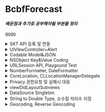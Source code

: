
# BcbfForecast

___배운점과 추가로 공부해야될 부분들 정리___


[gogo ](#stack-program)


<details markdown="1">
<summary> SKT API 등록 및 연동 </summary>

- API는 SK Open API를 사용했다. 해당 링크는 [여기](https://openapi.sk.com/content/API)로 가면 확인할 수 있다. 
- 특별히 설명할 것은 없는데, 다른 좋은 API들이 많다. 활용해서 뭘 더 만들어보면 재밌을 것 같다. 어려울 것..도 같고 ?ㅎㅎ
- 당장 흥미가 가는 것은 역시나 T map, 그리고 광범위하게 쓰일 수 있는 11번가 API. 이거 2개가 제일 흥미가 가긴 한다. 
# 
![image](https://user-images.githubusercontent.com/60660894/81121311-63fbb600-8f69-11ea-828f-36e54aeb4a12.png)

</details>



<details markdown="1">
<summary> UIVIewController+Alert </summary>

이건 뭐 간단하지만, 그만큼 많이 쓰이므로 하나 첨부
```swift 

extension UIViewController {
    
    func show(message:String) {
        let alert = UIAlertController(title: "알림", message: message, preferredStyle: .alert)
        
        let ok = UIAlertAction(title: "확인", style: .default, handler: nil)
        alert.addAction(ok)
        
        present(alert, animated: true, completion: nil)
    }
    
}
```

</details>



<details markdown="1">
<summary> Codable Model&JSON </summary>

- JSON Pasing 같은 경우에 애초에 Codable 쓰다가 모델링이 제대로 안되면 자꾸 Crash나는 문제때문에 SwiftyJSON을 썼잖아?
- 음, 이번에 Codable을 좀 배운 것 같고 
  - Codable을 좀 더 깊이 파볼 것. 
  - Codable과 Codable이 없던 이전(iOS8)에는 어떻게 했는지 알아볼 것. 
  - ObjectMapper 라이브러리인가? 그거 한 번 사용해볼 것. 
  - Codable과 SwiftyJSON ObjectMapper의 차이, 장단점 등을 파악해볼 것. 

# 

- 그래서 일단 결국은 Codable 부터인데, 요약하면 
  - 전체 데이터 중에 내가 원하는 것만 빼올 수 있다. 
  - 데이터 구조와 모델링을 똑같이 해야한다. 
  - 데이터의 항목?아이템?이름과 구조체의 상수(let) 변수 이름은 동일해야 한다. 
  
- 정말 많이 쓰이므로 잘 숙지해 둘 것. 

```swift 
struct WeatherSummary: Codable {
    
    struct Weather: Codable {
        struct Minutely: Codable{
            struct Sky: Codable {
                let code: String
                let name: String
            }
            
            struct Temperature:Codable {
                let tc: String
                let tmax: String
                let tmin: String
            }
            
            let sky: Sky
            let temperature: Temperature
            
        }
        
        let minutely: [Minutely]
    }
    
    struct Result: Codable {
        let code: Int
        let message: String
        
    }
    
    let weather: Weather
    let result: Result
}

```

```
{
    "weather": {
        "minutely": [
        {
        "station": {
        "longitude": "127.01562",
        "latitude": "37.48891",
        "name": "서초",
        "id": "401",
        "type": "KMA"
        },
        "wind": {
        "wdir": "163.60",
        "wspd": "1.50"
        },
        "precipitation": {
        "sinceOntime": "0.00",
        "type": "0"
        },
        "sky": {
        "code": "SKY_A01",
        "name": "맑음"
        },
        "rain": {
        "sinceOntime": "0.00",
        "sinceMidnight": "0.00",
        "last10min": "0.00",
        "last15min": "0.00",
        "last30min": "0.00",
        "last1hour": "0.00",
        "last6hour": "0.00",
        "last12hour": "0.00",
        "last24hour": "0.00"
        },
        "temperature": {
        "tc": "13.80",
        "tmax": "28.00",
        "tmin": "12.00"
        },
        "humidity": "",
        "pressure": {
        "surface": "",
        "seaLevel": ""
        },
        "lightning": "0",
        "timeObservation": "2020-05-06 07:19:00"
        }
        ]
    },
    "common": {
        "alertYn": "Y",
        "stormYn": "N"
    },
    "result": {
        "code": 9200,
        "requestUrl": "/weather/current/minutely?version=2&lat=37.498206&lon=127.02761&appKey=l7xx3db99b1125e3421e9ad660651d5563b1",
        "message": "성공"
    }
}
```
</details>

<details markdown="1">
<summary> NSObject Key&Value Coding </summary>
</details>

<details markdown="1">
<summary> URLSession API, Playgound Test </summary>

- 몰랐는데, playground를 만들어서 API를 테스트 해볼 수가 있드라. 
- 그냥 원하는 이름으로 ㅇㅇㅇApi처럼 playground를 하나 만들고 테스트 하면 돼. 
- 라이브러리 안쓰고 URLSession을 사용했어. 
- URLSession와 Alamofire의 차이가 무엇인지, 장단점을 찾아보도록 해. 
- 여기서의 핵심은, 
    - URLSession 사용해서 request, response 하는 부분 
    - 에러나 기타 상태코드에 따른 예외처리 
    - playground testing 
    - DispatchGroup, DispatchQueue 생성 
    - group.enter(), group.leave()
    - defer와 completion: @escaping 사용해서 비동기로 받아온 데이터 리턴받기
    - parameter하고 header넣어서 처리하기 


</details>

<details markdown="1">
<summary> NumberFormatter, DateFormatter </summary>

여기선 포매터가 2종류가 쓰였어. 중요하니까 공부 잘해.         
특이한 것은 DateFormatter인데 사용할 때, dateFormat에 "M.d (E)", "HH:00" 값을 넣어서 포맷을 바꿔주고 있어. "M.d (E)"가 뭔지 모르겠다야? 공부해.      
````swift

let tempFormatter: NumberFormatter = {
    let f = NumberFormatter()
    f.minimumFractionDigits = 0 //소수점이 0인 경우엔 출력하지 않고
    f.maximumFractionDigits = 1 //나머지 경우에는 1자리만 출력한다.
    return f
}()

let dateFormatter: DateFormatter = {
    let f = DateFormatter()
    f.locale =  Locale(identifier: "Ko_kr")
    return f
}()



let target = WeaterDataSource.shared.forecastList[indexPath.row]

dateFormatter.dateFormat = "M.d (E)"
cell.dateLabel.text = dateFormatter.string(for: target.date)

dateFormatter.dateFormat = "HH:00"
cell.timeLabel.text = dateFormatter.string(for: target.date)
    
````

</details>




<details markdown="1">
<summary> CoreLocation, CLLocationManagerDelegate </summary>

사용자 위치 가져오는 것은 CoreLocation 프레임워크 인가봐. 자세한 건 다음에 공부해야할 것 같다.        
간단하게만 CLLocationManagerDelegate에 대해서 볼건데, 대략 소개해볼게.             
자세한 내용은 [공식문서](https://developer.apple.com/documentation/corelocation/cllocationmanagerdelegate)에 있고, 여기서는 내가 사용한 코드만 적어놓을 게. 그게 이해하기 오히려 더 편할거야.       

````swift

extension ViewController: CLLocationManagerDelegate {
    
    func updateCurrentLocation(){
        locationManager.startUpdatingLocation() //사용자의 위치가 업데이트 될때마다 델리게이트를 통해 알려줌
    }
    
    
    //위치정보가 업데이트 될떄마다 반복적으로 알려줌
    func locationManager(_ manager: CLLocationManager, didUpdateLocations locations: [CLLocation]) {
        
        if let loc = locations.first {
            print(loc.coordinate)
            
            //        Geocoding
            //        특정 주소나 명칭을 사용해서 좌표를 얻는 것
            //        Reverse Geocoding
            //        좌표를 주소로 바꾸는 것
            
            let geocoder = CLGeocoder()
            geocoder.reverseGeocodeLocation(loc) { [weak self] (placemarks, error) in
                //                하나의 명칭에 대한 여러가지 명칭이 있을 수 있어서 배열로 전달해줌
                if let place = placemarks?.first {
                    
                    //미국 기준이기 때문에 우리나라 구랑 동을 받아와야 함
                    if let gu = place.locality, let dong = place.subLocality {
                        self?.locationLabel.text = "\(gu) \(dong)"
                    }else{
                        self?.locationLabel.text = place.name
                    }
                }
            }
            
            
            //        샘플에서는 뷰디드로드에서 호출했는데, 뷰디드로드에서 현재 로케이션 정보를 받아올 수 없으니
            //        이델리게이트에서 호출한다.
            WeaterDataSource.shared.fetch(location: loc) { [weak self] in
                self?.listTableView.reloadData()
            }
            
        }
        
        //계속 알려주면 배터리가 소모되니까 한번만 받고 그만받기. 배터리절약. 위치기반 배터리 아주중요.
        manager.stopUpdatingLocation()
    }
    
    func locationManager(_ manager: CLLocationManager, didFailWithError error: Error) {
        show(message: error.localizedDescription)
        manager.stopUpdatingLocation()
    }
    
    
    func locationManager(_ manager: CLLocationManager, didChangeAuthorization status: CLAuthorizationStatus) {
        switch status {
        case .authorizedAlways, .authorizedWhenInUse:
            updateCurrentLocation()
        default:
            print("")
            //            fatalError()
        }
    }
    
}


````

</details>

<details markdown="1">
<summary> Privacy 권한요청 및 실패시 대응 </summary>

여기서는 음, 위치를 알기위한 권한요청을 사용했어. veiwwillappear에 사용했는데 실패하면 그냥 얼랏만 띄워주거나 해서 처리를 했어. 근데 상황에따라서 얼랏에다가 이벤트를 줘서 설정화면으로 바로 보내버리거야 해야하거든. 아니면 메시지를 띄워주던가 말이야. 그거 잘생각해서 바꿔보도록 하고. 그리고 case에 대해서 다시 공부해보자. notDetermined, denied, restricted 등등. 정확히 어떨때쓰는건지 분류해서 잘 사용해야해. 앱의 매우 중요한 기능이 동작하지 않을 수 있으니까. 

````swift

override func viewWillAppear(_ animated: Bool) {
    super.viewWillAppear(animated)

    locationLabel.text = "업데이트 중..."

    if CLLocationManager.locationServicesEnabled() {
        switch CLLocationManager.authorizationStatus() {
        case .notDetermined:
            locationManager.requestWhenInUseAuthorization()
        case .authorizedAlways, .authorizedWhenInUse:
            updateCurrentLocation()
        case .denied, .restricted:
            show(message: "위치 서비스 사용 불가")
        default:
            fatalError()
        }


    } else{
        show(message: "위치 서비스 사용 불가")
    }

}


````


</details>

<details markdown="1">
<summary> viewDidLayoutSubviews </summary>

viewDidLayoutSubviews같은 경우에는 이럴 때 썼어.   
나는 첫번째 셀의 높이를 가져와야해. 근데 viewDidLoad에서 쓰자니 아직 셀이 완성?되지 않은거야.     
그래서 이름 그대로 '레이아웃서브뷰를 그리는게 완료될때' 호출되는 viewDidLayoutSubviews를 오버라이드해서 거기에 내가 원하는 코드를 적었어.     
아래처럼.       

````swift

override func viewDidLayoutSubviews() {
    super.viewDidLayoutSubviews()

    if topInset == 0.0 {
        let first = IndexPath(row: 0, section: 0)
        if let cell = listTableView.cellForRow(at: first)  {
            topInset = listTableView.frame.height - cell.frame.height

            var inset = listTableView.contentInset
            inset.top = topInset
            listTableView.contentInset = inset
        }
    }
}

````

#stack-program


</details>

<details markdown="1">
<summary> DataSource Singleton </summary>

이것도 진짜 너무너무너무너무 중요하다.        
실무에서 너무너무너무 자주 쓰이는 부분이야.         
근데 아직 난 잘 몰라. 초보라서..ㅠㅠ      
쨌건, 서버에서 받아오는 데이터를 싱글톤으로 갖고있다가 어디든 쓰는거야.        
앱델리게이트나, 씬델리게이트에 객체를 두지 않아도 된다는거지.      
지금은 이렇게 간단하게 표현했지만, 저 WeatherSummary와 ForecastData가 서버에서 받아오는 데이터고 따라서 저 객체에 값을 넣을 수 있는 메소드가 존재해.               
두개 메소드는 private으로 쓰이는 것, 커스텀 큐를 만들어 사용한 것에 유의하도록 해. 

````swift

class WeaterDataSource {
    static let shared = WeaterDataSource()
    
    private init() {}
    
    var summary: WeatherSummary?
    var forecastList = [ForecastData]()
    
    let group = DispatchGroup()
    let workQueue = DispatchQueue(label: "apiQueue", attributes: .concurrent)
    
    func fetch(location: CLLocation, completion: @escaping () -> ()){}
    private func fetchSummary(lat: Double, lon:Double, completion: @escaping () -> ()){}
    private func fetchForecast(lat: Double, lon:Double, completion: @escaping () -> ()){}

}

````




</details>

<details markdown="1">
<summary> String to Double Type, 소수점 자리수 지정 </summary>

Formatter는 엄청나게 많이 활용이 되지? 중요해 매우.      
나같은 경우엔 그냥 구글링해서 갖고온 뭐 

````swift
String(format: "%02f", 0.12344567)
````

를 사용하곤 했지. 저거랑 지금 배운거랑 차이점도 한 번 알아보자. 
        
일단 여기서는 포매터를 하나 만들었어. 이렇게 타입은 numberFormatter야.     

````swift
let tempFormatter: NumberFormatter = {
    let f = NumberFormatter()
    f.minimumFractionDigits = 0 //소수점이 0인 경우엔 출력하지 않고
    f.maximumFractionDigits = 1 //나머지 경우에는 1자리만 출력한다.
    return f
}()

````

그리고 사용할 곳으로 가서 이렇게 사용했어. 이걸 어디 익스텐션이나 다른걸로 만들어놓는 방법도 생각해보자.     


````swift

let max = Double(data.temperature.tmax) ?? 0.0
let min = Double(data.temperature.tmin) ?? 0.0

let maxStr = tempFormatter.string(for: max) ?? "-"
let minStr = tempFormatter.string(for: min) ?? "-"
cell.minMaxLabel.text = "최대 \(maxStr)º 최소 \(minStr)º"

let current = Double(data.temperature.tc) ?? 0.0
let currentStr = tempFormatter.string(for: current) ?? "-"
cell.currentTemperatureLabel.text = currentStr

````

참, string으로 컨버팅하는 메소드는 2가지가 있어. 차이는 큰 건 없지만, 입력 타입이 달라. 그래서 any를 많이 쓰는 것 같아. 

````swift

                
tempFormatter.string(from: NSNumber)
tempFormatter.string(for: Any?)

````



</details>

<details markdown="1">
<summary> Geocoding, Reverse Geocoding </summary>

- Geocoding
    - 특정 주소나 명칭을 사용해서 좌표를 얻는 것
- Reverse Geocoding
    - 좌표를 주소로 바꾸는 것
           
###### 

일단 지금 내가 해야하는 건 locationManager로 가져온 locations으로 현재 위치를 표시해야 하잖아?   
그래서 그걸 관할하는 인터페이스인 CLGeocoder를 생성했어.    
그리고 .reverseGeocodeLocation를 이용해서 placemarks를 리턴 받았어.   
placemarks이 왜 s냐면 같은 장소라도 여러가지 명칭이 있을 수 있기 때문이래.    
그리고, placemarks는 미국기준이라서 그걸 다시 한번 바꿔줘야해.    
우리나라의 '구'에 해당하는건 locality, '동'에 해당하는건 subLocality야.     
그리고 그걸 사용하면 되는것이지.


````swift

let geocoder = CLGeocoder()
geocoder.reverseGeocodeLocation(loc) { [weak self] (placemarks, error) in
    //                하나의 명칭에 대한 여러가지 명칭이 있을 수 있어서 배열로 전달해줌
    if let place = placemarks?.first {

        //미국 기준이기 때문에 우리나라 구랑 동을 받아와야 함
        if let gu = place.locality, let dong = place.subLocality {
            self?.locationLabel.text = "\(gu) \(dong)"
        }else{
            self?.locationLabel.text = place.name
        }
    }
}
            
````


</details>


# 


